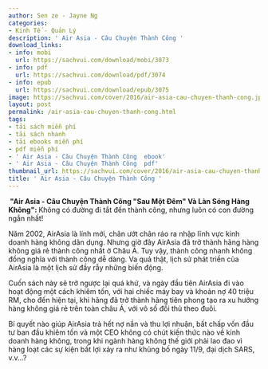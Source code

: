 ```yaml
---
author: Sen ze - Jayne Ng
categories:
- Kinh Tế - Quản Lý
description: ' Air Asia - Câu Chuyện Thành Công '
download_links:
- info: mobi
  url: https://sachvui.com/download/mobi/3073
- info: pdf
  url: https://sachvui.com/download/pdf/3074
- info: epub
  url: https://sachvui.com/download/epub/3075
image: https://sachvui.com/cover/2016/air-asia-cau-chuyen-thanh-cong.jpg
layout: post
permalink: /air-asia-cau-chuyen-thanh-cong.html
tags:
- tải sách miễn phí
- tải sách nhanh
- tải ebooks miễn phí
- pdf miễn phí
- ' Air Asia - Câu Chuyện Thành Công  ebook'
- ' Air Asia - Câu Chuyện Thành Công  pdf'
thumbnail_url: https://sachvui.com/cover/2016/air-asia-cau-chuyen-thanh-cong.jpg
title: ' Air Asia - Câu Chuyện Thành Công '
---
```


 <div class="item-desc text-justify"> <p><strong> "Air Asia - Câu Chuyện Thành Công "Sau Một Đêm" Và Làn Sóng Hàng Không": </strong>Không có đường đi tắt đến thành công, nhưng luôn có con đường ngắn nhất!</p><p>Năm 2002, AirAsia là lính mới, chân ướt chân ráo ra nhập lĩnh vực kinh doanh hàng không dân dụng. Nhưng giờ đây AirAsia đã trở thành hãng hàng không giá rẻ thành công nhất ở Châu Á. Tuy vậy, thành công nhanh không đồng nghĩa với thành công dễ dàng. Va quả thật, lịch sử phát triền của AirAsia là một lịch sử đầy rẫy những biến động.</p><p>Cuốn sách này sẽ trở ngược lại quá khứ, và ngày đầu tiên AirAsia đi vào hoạt động một cách khiêm tốn, với hai chiếc máy bay và khoản nợ 40 triệu RM, cho đến hiện tại, khi hãng đã trở thành hãng tiên phong tạo ra xu hướng hàng không giá rẻ trên toàn châu Á, với vô số đối thủ theo đuôi.</p><p>Bí quyết nào giúp AirAsia trả hết nợ nần và thu lợi nhuận, bất chấp vốn đầu tư ban đầu khiêm tốn và một CEO không có chút kiến thức nào về kinh doanh hàng không, trong khi ngành hàng không thế giới phải lao đao vì hàng loạt các sự kiện bất lợi xảy ra như khủng bố ngày 11/9, đại dịch SARS, v.v...?</p> </div>